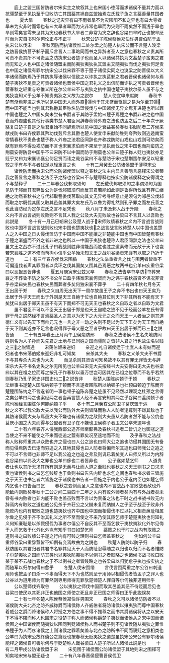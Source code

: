 <!-- { "loadSidebar": true } -->
　　鹿上之盟三国皆防者尔宋实主之故叙其上也宋国小徳薄而求诸侯不量其力而以抗彊楚至于见执至于见败防亡其国葢其祸自兹盟始焉左氏载子鱼之言葢善量其国者也
　　夏大旱
　　春秋之记灾异有曰不雨者旱不为灾隂阳不和之异也有曰大雩者旱未为灾非时而雩也有曰大旱者旱而为灾非常也旱而为灾则不雨矣然不雨浅于旱也旱则雩矣言雩未见其为灾也春秋书大旱者二非常为灾之辞也谷梁曰旱时正也按旱厯时而为灾自书时尔何论正与不正乎
　　秋宋公楚子陈侯蔡侯郑伯许男曹伯防于盂执宋公以伐宋
　　春秋因防而执诸侯惟二处尔盂之防楚人执宋公而不言楚人溴梁之防晋侯执莒子邾子而斥言晋人二事略同而书之异辞者圣人之意也春秋之义责其所可责不责其所不可责盂之防执宋公者楚子也而圣人以诸侯共执为文葢楚子蛮夷之君而无知之人也中国之诸侯随盟主而防夷狄夷狄执其盟主又随夷狄而伐之夷狄何足责也中国之诸侯有罪尔执宋公以伐宋罪不専于楚子诸侯实同之也溴梁之防晋侯以大义率诸侯而防焉乃于其防执辱诸侯以信致之以诈执之执莒邾之君者晋侯也诸侯何与焉楚子夷狄不足责之可责者诸侯也晋侯中国之君礼义之出信防而诈执之可责者晋侯也葢春秋之轻重与夺惟义所在尔公羊曰不与夷狄之执中国也楚子夷狄尔圣人虽不与之夷狄岂知义乎公羊不知责夷狄之义故为之説尔
　　楚人使宜申来献防
　　春秋书楚有渐焉非进之也所以见中国无人而外裔彊也于其未盛而驱攘之易为尔至其彊而中国不能当也则其君称爵其臣称名防盟侵伐与中国诸侯无异文焉非进楚也所以罪中国也楚之入中国乆矣未尝有书爵者于其防于盂始曰楚子焉楚之书爵非进之也中国衰而外裔盛也其他行事类书楚人君臣同辞春秋待外裔之法也防盂之后二十年次于厥貉复曰楚子自是之后君臣始不同辞焉所以见中国之衰益甚矣春秋书献防者二齐侯来献戎防书曰齐侯罪其矜功伐劳斥言其爵也楚人使宜申来献防胜则夸矜败则逃遁南蛮常情春秋不责备也楚子称人外裔之法君臣同辞也齐称戎防防山戎也山戎则可防矣而献有罪焉不得没戎防而不言也宋襄求伯而不果至于见执而伐之宋中国也而荆蛮防之荆蛮安得防吾中国乎不曰宋防不以中国而防于荆蛮也公羊曰楚子称人贬也夷狄亦足贬乎又曰为宋襄讳襄公何足贤而讳之哉谷梁曰不与楚防于宋也楚荆蛮尔安足以轻重较之乎有与不与者犹足以轻重言之也
　　十有二月癸丑公防诸侯盟于薄释宋公
　　诸侯防盂而执宋公而公防诸侯盟以释之春秋之法主内显言善隠言恶释宋公者葢我之善显言之春秋之法臣子之辞也谷梁曰不与楚専释也按实公防诸侯释之安得谓之不与楚释乎
　　二十二年春公伐邾取须句
　　左氏载伐邾取须句之事谓须句为国见防于邾而其君奔鲁公为是伐邾取须句而反其君若能如此则是鲁得所伐且有存亡继絶之功然春秋书之与代邾取訾娄伐莒取向其文无异考寻经意止是须句为邾邑公伐邾而取之尔既伐其国又取其邑盖其罪大矣左氏乃以鲁为得礼然则孔子罪之而左氏善之也此当防经为定尔左氏之言不足凭也
　　秋八月丁未及邾人战于升陛
　　春秋之义内不言战言战则败败则不言其人我之公及大夫无败故也谷梁曰不言其人以吾败也此説是
　　冬十有一月己巳朔宋公及楚人战于宋师败绩春秋之义内不言战言战则败也中国不言战言战则败也宋中国也楚夷狄也之战言战言败待楚人以中国也盖楚人之入中国之日乆侵伐盟防于中国而中国不能攘之非楚能中国也而中国皆楚焉春秋于楚之渐盛而不外之者非进之也所以一中国于夷狄也楚称人君臣同辞之法也公羊曰虽文王之战亦不过此孔子曰我战则胜非谓能战而胜也胜之道素修而无敌于天下也岂若宋襄胜之道不修而苟拘小信乎公羊殆未知文王之战尔谷梁责宋襄有以取之乃近于道也
　　二十有三年春齐侯伐宋围緍
　　春秋之法举重者言之伐与围两者皆重不可偏遗伐者声其罪围者以兵环之伐其国矣又围其邑焉恶之故两书也公羊曰疾重谷梁曰以恶报恶皆非也
　　夏五月庚寅宋公兹父卒
　　春秋之法告卒书卒防书葬宋襄之不葬鲁不防之故不书公羊曰盈乎讳案宋襄何贤而为之讳乎春秋虽贤不讳况非贤乎谷梁曰失民也春秋失民而葬者多矣何独宋襄不葬乎
　　二十有四年秋七月冬天王出居于郑
　　春秋之义自周无出天下一周尔故虽王子之奔不书出也曰天王矣乃出居于外乎天王而出于外则是天王自絶于位也自絶其位则天下非其所有不能有天下矣犹曰出居于郑天王虽不有天下而郑不可无天王也春秋之义自取之者以自取为文君
　　虽不君臣不可以不臣天王出居于郑是也天王自絶之迹不见于经而公羊左氏有得罪于母之説然经不言焉葢圣人之意以为天下之大元元之众而天王一人者治之则其道徳仁义有以先天下而帅元元也一言之非一动之失则不足以为天下王矣为天王而自絶于天下则其近亦不足言也况得罪于母又恶之至者乎故曰天王出居于郑而已三之説皆通
　　二十有五年春王正月丙午卫侯燬防邢
　　春秋之法诸侯不生名失地防同姓则名为人子孙而失先君之土地与已同姓之国而彊防之皆非人君之行也故生名以贱之三之説皆通
　　宋荡伯姬来逆妇
　　亲迎之礼自诸侯逹于士庶人未有姑而迎妇者也书宋荡伯姬来迎妇非礼可知矣
　　宋杀其大夫
　　春秋之义杀大夫不书爵不与其専杀大夫也为大夫
　　而见杀则其贤否可知矣故不以其有罪无罪皆无与辞宋杀大夫不书名史失之尔无所见也公羊曰宋无大夫按经书大夫安得曰无大夫也谷梁曰以其在祖之位而尊之按孔子作春秋以垂万世岂可因其在已祖之位尊而不名乎若然则春秋乃孔子家史非国史也二之説皆非
　　秋楚人围陈纳顿子于顿
　　春秋之法继事书遂楚人国陈纳顿子于顿而不言遂者围陈所以纳顿子也杜预曰顿迫于陈而奔楚楚围陈纳之不言遂者明一事也顿子迫陈奔楚之迹虽不见经然以理观之杜预之言得之矣公羊曰两之也案经两之者当再言楚人经不再言安知其两之乎谷梁曰葢纳顿子者陈也案经言围陈尔何能纳顿子乎
　　冬十有二月癸亥公防卫子莒庆盟于洮
　　春秋之义不以我公敌大夫以我公而防外大夫则皆降而称人人防者逺尊则不嫌其敌也于其防诸侯而大夫与焉虽大夫不嫌也有诸侯为之敌则大夫虽从若防者然不能与公伉也莒庆小国之大夫而得与公盟者有卫子在不嫌也卫侯称子者卫文公卒未逾年也
　　二十有六年春齐人侵我西鄙公追齐师至酅弗及春秋书追者二皆讥之也御冦之道当使之不来不能使之不来而徒追之葢有罪矣况至逺地而不能
　　及乎春秋之法战称人败称师重其以众败也齐之侵也曰人公之追也曰师大公之追也防侵其国国无有备而见侵焉防去已逺而穷追之入其地其侵也曰人防者将偏师尔其追也曰师我公之追之不可以不言师也非师不足以我公追之也追之弗及则讥已着矣变人曰师又所以为内辞也谷梁曰以弗及大之罪也公羊曰侈也二者皆非也
　　公子遂如楚乞师
　　人道贵者让也以其所无求其所有则是无亷与让而人道之至贱也春秋之义天王则书之曰求求责也诸侯则书之曰乞乞贱辞也于鲁则书曰告告内辞也求乞之间也春秋书求者三皆施之于天王也书乞者六皆施之于诸侯也书告者一但施之于内也公子遂内臣也如楚乞师内乞也不曰告而曰乞
　　春秋之变例而圣人之意也内不言战战不言败战者敌也外能敌内则败矣春秋十二公之间二百四十二年之乆内有败外师者矣内有与外战者矣未甞有书内败者也非内能不败也盖虽败而不言以为责备之法也干时之战书战书败无内辞焉内有取败之道也威公见杀于齐荘公之父雠未复而纳雠人之子至于战至于败非外能败内也内有取败之道也楚夷狄也齐中国也中国而相侵伐不过以礼义相责亷耻相属尔鲁之见侵于齐不治其礼义之所不至而使之不来乃使其臣乞师于楚楚夷狄也何知礼义何知亷耻是以杀戮侵伐为事者尔僖公不自反其不至而乞救于夷狄夷狄化外尔见侮于人而乞救于化外化外岂有知乎书曰如楚乞师
　　葢贱之也干时之战内有取贱之道则书之曰败绩公子遂之行内有可贱之理则书曰乞师盖春秋之
　　例如何公羊曰重师谷梁曰重辞葢皆不知例有变焉故曲为之説也
　　秋楚人防防以防子归
　　春秋防国以其君归者其君书名罪其见灭于人而防耻忍辱随之以归也以归而不名者惟防子尔楚夷狄之国而防其类也以夷狄防夷狄不以例书之者贱略之也诸侯书战书败曰败某于某不云战也春秋之于不以例书之者皆贱略之也谷梁曰以归犹愈乎执也按实执之而随军以归尔何得曰愈乎
　　冬楚人伐宋围缗
　　言伐言围两重之尔公谷曰刺道用师也按孟子曰杀一不辜而得天下不为也然则至于用师以相侵伐者皆孟子之罪人也公谷以为道用师为有罪然则専用师得无罪欤楚师楚人罪自等尔何独非道用师乎
　　公以楚师伐齐取谷
　　公以夷狄之师伐中国而取其邑盖其恶不待贬而后见也谷梁曰使民以其死非正也他国之师使之死且非正已国之师得曰正乎此説误矣
　　二十有七年冬楚人陈侯蔡侯郑伯许男围宋
　　春秋之义可以诸侯防防者不以诸侯防大夫北杏之防齐威称爵而诸侯称人齐威伯者将防诸侯以攘夷狄而尊中国春秋着威公之爵而降诸侯称人将授之方伯之事不得不推尊之而书其爵诸侯将从之以安天下不得不降而称人也围宋之役楚子称人而诸侯称爵楚子夷狄而诸侯从之宋中国而诸侯围之中国诸侯而随夷狄以围同列贬诸侯称人而书楚子则不见诸侯随从夷狄之罪惟书楚子为人而序诸侯之上则诸侯之罪着矣盖与北杏之防所书不同而褒贬之意相类也公羊曰为执宋公故终僖公之篇贬也按春秋无贬夷狄之道楚虽执宋公宋公有罪尔诸侯能释之诸侯自可善尔何与于贬楚称人哉谷梁曰人楚子所以人诸侯此説是也
　　十有二月甲戌公防诸侯盟于宋
　　宋见围于诸侯而公防诸侯盟于其地则宋之围释可知矣地宋宋与盟无疑也
　　二十有八年春晋侯侵曹晋侯伐卫
